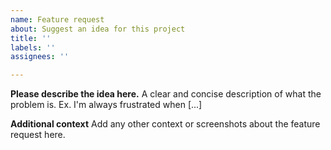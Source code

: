```yaml
---
name: Feature request
about: Suggest an idea for this project
title: ''
labels: ''
assignees: ''

---
```


**Please describe the idea here.**
A clear and concise description of what the problem is. Ex. I'm always frustrated when [...]

**Additional context**
Add any other context or screenshots about the feature request here.
